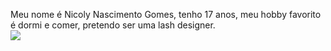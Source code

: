 Meu nome é Nicoly Nascimento Gomes, tenho 17 anos, meu hobby favorito é dormi e comer, pretendo ser uma lash designer.   
![](https://tenor.com/14O7.gif)
